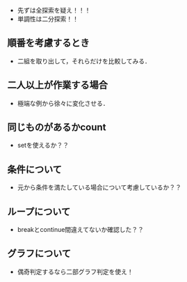  - 先ずは全探索を疑え！！！
 - 単調性は二分探索！！
 
## 順番を考慮するとき
 - 二組を取り出して，それらだけを比較してみる．
 
## 二人以上が作業する場合
 - 極端な例から徐々に変化させる．

## 同じものがあるかcount
 - setを使えるか？？

## 条件について
 - 元から条件を満たしている場合について考慮しているか？？

## ループについて
 - breakとcontinue間違えてないか確認した？？

## グラフについて
 - 偶奇判定するなら二部グラフ判定を使え！
